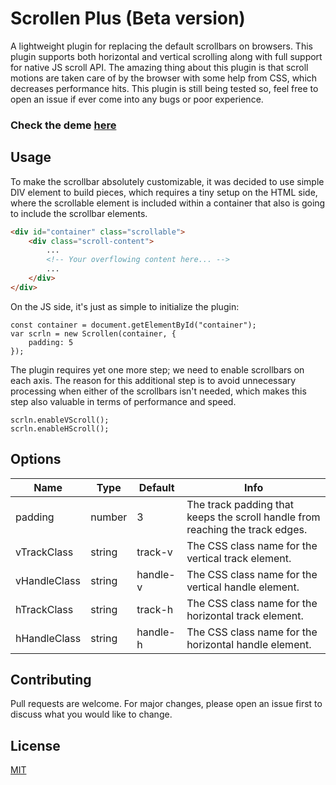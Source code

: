 # Scrollen Plus (Beta version)
A lightweight plugin for replacing the default scrollbars on browsers. This plugin supports both horizontal and vertical scrolling along with full support for native JS scroll API. The amazing thing about this plugin is that scroll motions are taken care of by the browser with some help from CSS, which decreases performance hits. This plugin is still being tested so, feel free to open an issue if ever come into any bugs or poor experience.

### Check the deme [here](https://codepen.io/salihkavaf/pen/ExXowqL)

## Usage
To make the scrollbar absolutely customizable, it was decided to use simple DIV element to build pieces, which requires a tiny setup on the HTML side, where the scrollable element is included within a container that also is going to include the scrollbar elements.
```HTML
<div id="container" class="scrollable">
    <div class="scroll-content">
        ...
        <!-- Your overflowing content here... -->
        ...
    </div>
</div>
```
On the JS side, it's just as simple to initialize the plugin:
```JS
const container = document.getElementById("container");
var scrln = new Scrollen(container, {
    padding: 5
});
```
The plugin requires yet one more step; we need to enable scrollbars on each axis. The reason for this additional step is to avoid unnecessary processing when either of the scrollbars isn't needed, which makes this step also valuable in terms of performance and speed.
```JS
scrln.enableVScroll();
scrln.enableHScroll();
```
## Options
| Name         | Type   | Default  | Info                                                                                      |
|--------------|--------|----------|-------------------------------------------------------------------------------------------|
| padding      | number | 3        | The track padding that keeps the scroll handle from reaching the track edges.             |
| vTrackClass  | string | track-v  | The CSS class name for the vertical track element.                                        |
| vHandleClass | string | handle-v | The CSS class name for the vertical handle element.                                       |
| hTrackClass  | string | track-h  | The CSS class name for the horizontal track element.                                      |
| hHandleClass | string | handle-h | The CSS class name for the horizontal handle element.                                     |

## Contributing
Pull requests are welcome. For major changes, please open an issue first to discuss what you would like to change.

## License
[MIT](https://choosealicense.com/licenses/mit/)
